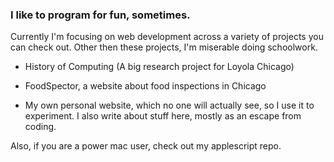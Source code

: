 ### I like to program for fun, sometimes.

Currently I'm focusing on web development across a variety of projects you can check out. Other then these projects, I'm miserable doing schoolwork.

* History of Computing (A big research project for Loyola Chicago)

* FoodSpector, a website about food inspections in Chicago

* My own personal website, which no one will actually see, so I use it to experiment. I also write about stuff here, mostly as an escape from coding. 

Also, if you are a power mac user, check out my applescript repo. 

<!--
**acrose99/acrose99** is a ✨ _special_ ✨ repository because its `README.md` (this file) appears on your GitHub profile.

Here are some ideas to get you started:

- 🔭 I’m currently working on ...
- 🌱 I’m currently learning ...
- 👯 I’m looking to collaborate on ...
- 🤔 I’m looking for help with ...
- 💬 Ask me about ...
- 📫 How to reach me: ...
- 😄 Pronouns: ...
- ⚡ Fun fact: ...
-->
